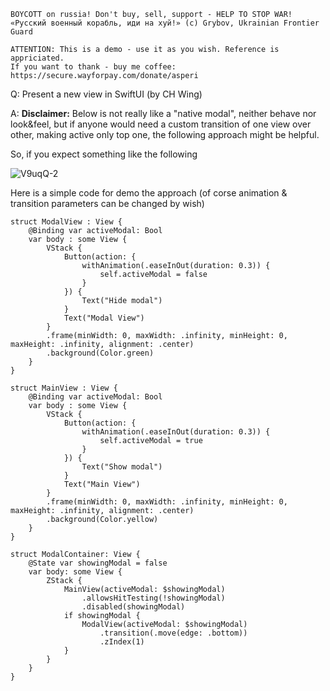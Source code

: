 ```
BOYCOTT on russia! Don't buy, sell, support - HELP TO STOP WAR!
«Русский военный корабль, иди на хуй!» (c) Grybov, Ukrainian Frontier Guard

ATTENTION: This is a demo - use it as you wish. Reference is appriciated.
If you want to thank - buy me coffee: https://secure.wayforpay.com/donate/asperi
```

Q: Present a new view in SwiftUI (by CH Wing)

A: **Disclaimer:** Below is not really like a "native modal", neither behave nor look&feel, but if anyone would need a custom transition of one view over other, making active only top one, the following approach might be helpful.

So, if you expect something like the following

![V9uqQ-2](https://user-images.githubusercontent.com/62171579/175772370-1a9da02f-4341-4ec5-b69f-ec77b5a74517.gif)


Here is a simple code for demo the approach (of corse animation & transition parameters can be changed by wish)


    struct ModalView : View {
        @Binding var activeModal: Bool
        var body : some View {
            VStack {
                Button(action: {
                    withAnimation(.easeInOut(duration: 0.3)) {
                        self.activeModal = false
                    }
                }) {
                    Text("Hide modal")
                }
                Text("Modal View")
            }
            .frame(minWidth: 0, maxWidth: .infinity, minHeight: 0, maxHeight: .infinity, alignment: .center)
            .background(Color.green)
        }
    }
    
    struct MainView : View {
        @Binding var activeModal: Bool
        var body : some View {
            VStack {
                Button(action: {
                    withAnimation(.easeInOut(duration: 0.3)) {
                        self.activeModal = true
                    }
                }) {
                    Text("Show modal")
                }
                Text("Main View")
            }
            .frame(minWidth: 0, maxWidth: .infinity, minHeight: 0, maxHeight: .infinity, alignment: .center)
            .background(Color.yellow)
        }
    }
    
    struct ModalContainer: View {
        @State var showingModal = false
        var body: some View {
            ZStack {
                MainView(activeModal: $showingModal)
                    .allowsHitTesting(!showingModal)
                    .disabled(showingModal)
                if showingModal {
                    ModalView(activeModal: $showingModal)
                        .transition(.move(edge: .bottom))
                        .zIndex(1)
                }
            }
        }
    }

